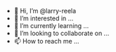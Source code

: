 - 👋 Hi, I’m @larry-reela
- 👀 I’m interested in ...
- 🌱 I’m currently learning ...
- 💞️ I’m looking to collaborate on ...
- 📫 How to reach me ...

<!---
larry-reela/larry-reela is a ✨ special ✨ repository because its `README.md` (this file) appears on your GitHub profile.
You can click the Preview link to take a look at your changes.
--->
